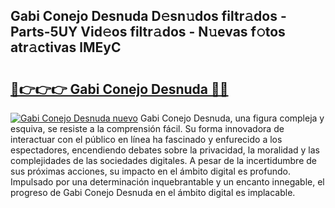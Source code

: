 ## Gabi Conejo Desnuda D𝚎sn𝚞dos filtr𝚊dos - Parts-5UY Vid𝚎os filtr𝚊dos - N𝚞evas f𝚘tos atr𝚊ctivas lMEyC

# <h2><a href="http://mb9ufos.tromn.icu/?c=Gabi+Conejo+Desnuda">🔗👉👉👉 Gabi Conejo Desnuda 🔗🔗</a></h2>

[![Gabi Conejo Desnuda nuevo](https://i.imgur.com/pEAQMta.gif)](http://mb9ufos.tromn.icu/?c=Gabi+Conejo+Desnuda)
Gabi Conejo Desnuda, una figura compleja y esquiva, se resiste a la comprensión fácil. Su forma innovadora de interactuar con el público en línea ha fascinado y enfurecido a los espectadores, encendiendo debates sobre la privacidad, la moralidad y las complejidades de las sociedades digitales. A pesar de la incertidumbre de sus próximas acciones, su impacto en el ámbito digital es profundo. Impulsado por una determinación inquebrantable y un encanto innegable, el progreso de Gabi Conejo Desnuda en el ámbito digital es implacable.
